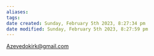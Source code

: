 ```yaml
---
aliases: 
tags: 
date created: Sunday, February 5th 2023, 8:27:34 pm
date modified: Sunday, February 5th 2023, 8:27:59 pm
---
```


Azevedokirk@gmail.com